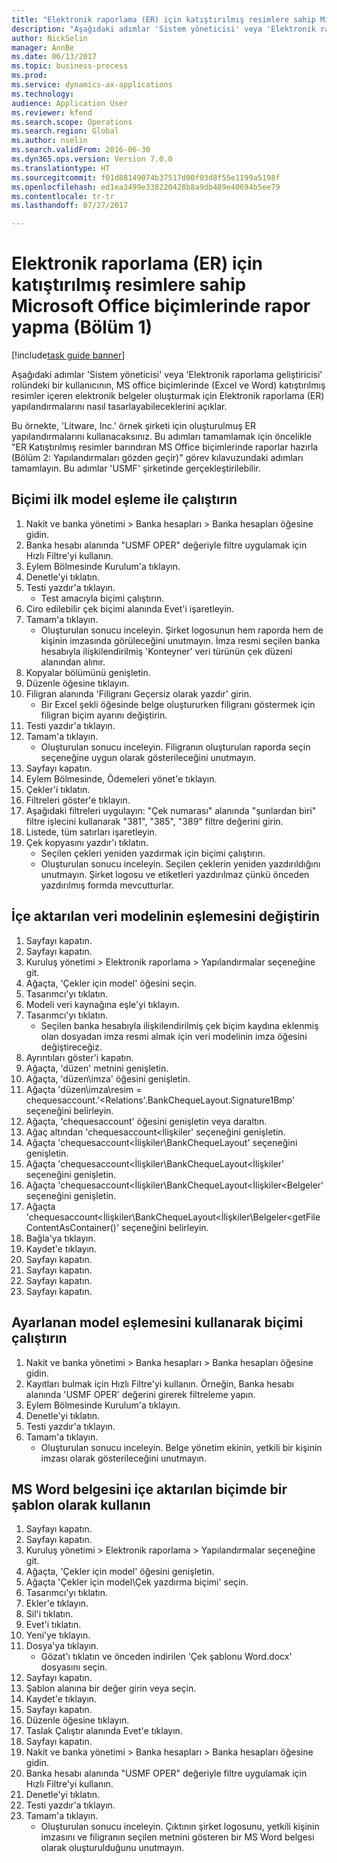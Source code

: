 ```yaml
--- 
title: "Elektronik raporlama (ER) için katıştırılmış resimlere sahip Microsoft Office biçimlerinde rapor yapma (Bölüm 1)"
description: "Aşağıdaki adımlar 'Sistem yöneticisi' veya 'Elektronik raporlama geliştiricisi' rolündeki bir kullanıcının, MS office biçimlerinde (Excel ve Word) katıştırılmış resimler içeren elektronik belgeler oluşturmak için Elektronik raporlama (ER) yapılandırmalarını nasıl tasarlayabileceklerini açıklar."
author: NickSelin
manager: AnnBe
ms.date: 06/13/2017
ms.topic: business-process
ms.prod: 
ms.service: dynamics-ax-applications
ms.technology: 
audience: Application User
ms.reviewer: kfend
ms.search.scope: Operations
ms.search.region: Global
ms.author: nselin
ms.search.validFrom: 2016-06-30
ms.dyn365.ops.version: Version 7.0.0
ms.translationtype: HT
ms.sourcegitcommit: f01d88149074b37517d00f03d8f55e1199a5198f
ms.openlocfilehash: ed1ea3499e338220428b8a9db489e40694b5ee79
ms.contentlocale: tr-tr
ms.lasthandoff: 07/27/2017

---
```

# <a name="make-reports-in-microsoft-office-formats-with-embedded-images-for-electronic-reporting-er--part-1"></a>Elektronik raporlama (ER) için katıştırılmış resimlere sahip Microsoft Office biçimlerinde rapor yapma (Bölüm 1) 

[!include[task guide banner](../../includes/task-guide-banner.md)]

Aşağıdaki adımlar 'Sistem yöneticisi' veya 'Elektronik raporlama geliştiricisi' rolündeki bir kullanıcının, MS office biçimlerinde (Excel ve Word) katıştırılmış resimler içeren elektronik belgeler oluşturmak için Elektronik raporlama (ER) yapılandırmalarını nasıl tasarlayabileceklerini açıklar.

Bu örnekte, 'Litware, Inc.' örnek şirketi için oluşturulmuş ER yapılandırmalarını kullanacaksınız.  Bu adımları tamamlamak için öncelikle "ER Katıştırılmış resimler barındıran MS Office biçimlerinde raporlar hazırla (Bölüm 2: Yapılandırmaları gözden geçir)" görev kılavuzundaki adımları tamamlayın. Bu adımlar 'USMF' şirketinde gerçekleştirilebilir.


## <a name="run-format-with-initial-model-mapping"></a>Biçimi ilk model eşleme ile çalıştırın
1. Nakit ve banka yönetimi > Banka hesapları > Banka hesapları öğesine gidin.
2. Banka hesabı alanında "USMF OPER" değeriyle filtre uygulamak için Hızlı Filtre'yi kullanın.
3. Eylem Bölmesinde Kurulum'a tıklayın.
4. Denetle'yi tıklatın.
5. Testi yazdır'a tıklayın.
    * Test amacıyla biçimi çalıştırın.  
6. Ciro edilebilir çek biçimi alanında Evet'i işaretleyin.
7. Tamam'a tıklayın.
    * Oluşturulan sonucu inceleyin. Şirket logosunun hem raporda hem de kişinin imzasında görüleceğini unutmayın. İmza resmi seçilen banka hesabıyla ilişkilendirilmiş 'Konteyner' veri türünün çek düzeni alanından alınır.  
8. Kopyalar bölümünü genişletin.
9. Düzenle öğesine tıklayın.
10. Filigran alanında 'Filigranı Geçersiz olarak yazdır' girin.
    * Bir Excel şekli öğesinde belge oluştururken filigranı göstermek için filigran biçim ayarını değiştirin.  
11. Testi yazdır'a tıklayın.
12. Tamam'a tıklayın.
    * Oluşturulan sonucu inceleyin. Filigranın oluşturulan raporda seçin seçeneğine uygun olarak gösterileceğini unutmayın.  
13. Sayfayı kapatın.
14. Eylem Bölmesinde, Ödemeleri yönet'e tıklayın.
15. Çekler'i tıklatın.
16. Filtreleri göster'e tıklayın.
17. Aşağıdaki filtreleri uygulayın: "Çek numarası" alanında "şunlardan biri" filtre işlecini kullanarak "381", "385", "389" filtre değerini girin.
18. Listede, tüm satırları işaretleyin.
19. Çek kopyasını yazdır'ı tıklatın.
    * Seçilen çekleri yeniden yazdırmak için biçimi çalıştırın.  
    * Oluşturulan sonucu inceleyin. Seçilen çeklerin yeniden yazdırıldığını unutmayın. Şirket logosu ve etiketleri yazdırılmaz çünkü önceden yazdırılmış formda mevcutturlar.  

## <a name="modify-the-mapping-of-the-imported-data-model"></a>İçe aktarılan veri modelinin eşlemesini değiştirin
1. Sayfayı kapatın.
2. Sayfayı kapatın.
3. Kuruluş yönetimi > Elektronik raporlama > Yapılandırmalar seçeneğine git.
4. Ağaçta, 'Çekler için model' öğesini seçin.
5. Tasarımcı'yı tıklatın.
6. Modeli veri kaynağına eşle'yi tıklayın.
7. Tasarımcı'yı tıklatın.
    * Seçilen banka hesabıyla ilişkilendirilmiş çek biçim kaydına eklenmiş olan dosyadan imza resmi almak için veri modelinin imza öğesini değiştireceğiz.  
8. Ayrıntıları göster'i kapatın.
9. Ağaçta, 'düzen' metnini genişletin.
10. Ağaçta, 'düzen\imza' öğesini genişletin.
11. Ağaçta 'düzen\imza\resim = chequesaccount.'<Relations'.BankChequeLayout.Signature1Bmp' seçeneğini belirleyin.
12. Ağaçta, 'chequesaccount' öğesini genişletin veya daraltın.
13. Ağaç altından 'chequesaccount\<İlişkiler' seçeneğini genişletin.
14. Ağaçta 'chequesaccount\<İlişkiler\BankChequeLayout' seçeneğini genişletin.
15. Ağaçta 'chequesaccount\<İlişkiler\BankChequeLayout\<İlişkiler' seçeneğini genişletin.
16. Ağaçta 'chequesaccount\<İlişkiler\BankChequeLayout\<İlişkiler\<Belgeler' seçeneğini genişletin.
17. Ağaçta 'chequesaccount\<İlişkiler\BankChequeLayout\<İlişkiler\Belgeler\<getFileContentAsContainer()' seçeneğini belirleyin.
18. Bağla'ya tıklayın.
19. Kaydet'e tıklayın.
20. Sayfayı kapatın.
21. Sayfayı kapatın.
22. Sayfayı kapatın.
23. Sayfayı kapatın.

## <a name="run-format-using-the-adjusted-model-mapping"></a>Ayarlanan model eşlemesini kullanarak biçimi çalıştırın
1. Nakit ve banka yönetimi > Banka hesapları > Banka hesapları öğesine gidin.
2. Kayıtları bulmak için Hızlı Filtre'yi kullanın. Örneğin, Banka hesabı alanında 'USMF OPER' değerini girerek filtreleme yapın.
3. Eylem Bölmesinde Kurulum'a tıklayın.
4. Denetle'yi tıklatın.
5. Testi yazdır'a tıklayın.
6. Tamam'a tıklayın.
    * Oluşturulan sonucu inceleyin. Belge yönetim ekinin, yetkili bir kişinin imzası olarak gösterileceğini unutmayın.  

## <a name="use-ms-word-document-as-a-template-in-the-imported-format"></a>MS Word belgesini içe aktarılan biçimde bir şablon olarak kullanın
1. Sayfayı kapatın.
2. Sayfayı kapatın.
3. Kuruluş yönetimi > Elektronik raporlama > Yapılandırmalar seçeneğine git.
4. Ağaçta, 'Çekler için model' öğesini genişletin.
5. Ağaçta 'Çekler için model\Çek yazdırma biçimi' seçin.
6. Tasarımcı'yı tıklatın.
7. Ekler'e tıklayın.
8. Sil'i tıklatın.
9. Evet'i tıklatın.
10. Yeni'ye tıklayın.
11. Dosya'ya tıklayın.
    * Gözat'ı tıklatın ve önceden indirilen 'Çek şablonu Word.docx' dosyasını seçin.  
12. Sayfayı kapatın.
13. Şablon alanına bir değer girin veya seçin.
14. Kaydet'e tıklayın.
15. Sayfayı kapatın.
16. Düzenle öğesine tıklayın.
17. Taslak Çalıştır alanında Evet'e tıklayın.
18. Sayfayı kapatın.
19. Nakit ve banka yönetimi > Banka hesapları > Banka hesapları öğesine gidin.
20. Banka hesabı alanında "USMF OPER" değeriyle filtre uygulamak için Hızlı Filtre'yi kullanın.
21. Denetle'yi tıklatın.
22. Testi yazdır'a tıklayın.
23. Tamam'a tıklayın.
    * Oluşturulan sonucu inceleyin. Çıktının şirket logosunu, yetkili kişinin imzasını ve filigranın seçilen metnini gösteren bir MS Word belgesi olarak oluşturulduğunu unutmayın.  


